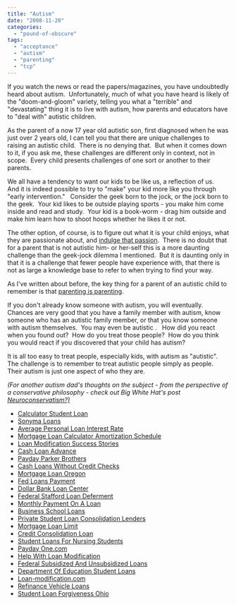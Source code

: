 ```yaml
---
title: "Autism"
date: "2008-11-20"
categories: 
  - "pound-of-obscure"
tags: 
  - "acceptance"
  - "autism"
  - "parenting"
  - "tcp"
---
```


If you watch the news or read the papers/magazines, you have undoubtedly heard about autism.  Unfortunately, much of what you have heard is likely of the "doom-and-gloom" variety, telling you what a "terrible" and "devastating" thing it is to live with autism, how parents and educators have to "deal with" autistic children.

As the parent of a now 17 year old autistic son, first diagnosed when he was just over 2 years old, I can tell you that there are unique challenges to raising an autistic child.  There is no denying that.  But when it comes down to it, if you ask me, these challenges are different only in context, not in scope.  Every child presents challenges of one sort or another to their parents.

We all have a tendency to want our kids to be like us, a reflection of us.   And it is indeed possible to try to "make" your kid more like you through "early intervention."   Consider the geek born to the jock, or the jock born to the geek.  Your kid likes to be outside playing sports - you make him come inside and read and study.  Your kid is a book-worm - drag him outside and make him learn how to shoot hoops whether he likes it or not.

The other option, of course, is to figure out what it is your child enjoys, what they are passionate about, and [indulge that passion](http://autism.gbrettmiller.com/2008/02/indulge-your-kids-passion-and-build-on-their-strengths/).  There is no doubt that for a parent that is not autistic him- or her-self this is a more daunting challenge than the geek-jock dilemma I mentioned.  But it is daunting only in that it is a challenge that fewer people have experience with, that there is not as large a knowledge base to refer to when trying to find your way.

As I've written about before, the key thing for a parent of an autistic child to remember is that [parenting is parenting](http://autism.gbrettmiller.com/2008/07/just-a-plain-ordinary-loving-proud-parent/).

If you don't already know someone with autism, you will eventually.   Chances are very good that you have a family member with autism, know someone who has an autistic family member, or that you know someone with autism themselves.  You may even be autistic .   How did you react when you found out?  How do you treat those people?  How do you think you would react if you discovered that your child has autism?

It is all too easy to treat people, especially kids, with autism as "autistic".   The challenge is to remember to treat autistic people simply as people.  Their autism is just one aspect of who they are.

_(For another autism dad's thoughts on the subject - from the perspective of a conservative philosophy - check out Big White Hat's post [Neuroconservatism?)](http://bigwhitehat.us/?p=436)_

- [Calculator Student Loan](http://www.amarysia.gr/?Calculator-Student-Loan)
- [Sonyma Loans](http://usasportgroup.com/?Sonyma-Loans)
- [Average Personal Loan Interest Rate](http://usasportgroup.com/?Average-Personal-Loan-Interest-Rate)
- [Mortgage Loan Calculator Amortization Schedule](http://www.franklinny.org/?Mortgage-Loan-Calculator-Amortization-Schedule)
- [Loan Modification Success Stories](http://gbbkolejka.pl/?Loan-Modification-Success-Stories)
- [Cash Loan Advance](http://gbbkolejka.pl/?Cash-Loan-Advance)
- [Payday Parker Brothers](http://www.mariebo.org/?Payday-Parker-Brothers)
- [Cash Loans Without Credit Checks](http://www.amarysia.gr/?Cash-Loans-Without-Credit-Checks)
- [Mortgage Loan Oregon](http://usasportgroup.com/?Mortgage-Loan-Oregon)
- [Fed Loans Payment](http://gbbkolejka.pl/?Fed-Loans-Payment)
- [Dollar Bank Loan Center](http://www.franklinny.org/?Dollar-Bank-Loan-Center)
- [Federal Stafford Loan Deferment](http://www.amarysia.gr/?Federal-Stafford-Loan-Deferment)
- [Monthly Payment On A Loan](http://usasportgroup.com/?Monthly-Payment-On-A-Loan)
- [Business School Loans](http://www.mariebo.org/?Business-School-Loans)
- [Private Student Loan Consolidation Lenders](http://www.mariebo.org/?Private-Student-Loan-Consolidation-Lenders)
- [Mortgage Loan Limit](http://gbbkolejka.pl/?Mortgage-Loan-Limit)
- [Credit Consolidation Loan](http://gbbkolejka.pl/?Credit-Consolidation-Loan)
- [Student Loans For Nursing Students](http://www.amarysia.gr/?Student-Loans-For-Nursing-Students)
- [Payday One.com](http://gbbkolejka.pl/?Payday-One.com)
- [Help With Loan Modification](http://www.consejocafe.org/?Help-With-Loan-Modification)
- [Federal Subsidized And Unsubsidized Loans](http://usasportgroup.com/?Federal-Subsidized-And-Unsubsidized-Loans)
- [Department Of Education Student Loans](http://www.mariebo.org/?Department-Of-Education-Student-Loans)
- [Loan-modification.com](http://usasportgroup.com/?Loan-modification.com)
- [Refinance Vehicle Loans](http://www.consejocafe.org/?Refinance-Vehicle-Loans)
- [Student Loan Forgiveness Ohio](http://www.mariebo.org/?Student-Loan-Forgiveness-Ohio)
